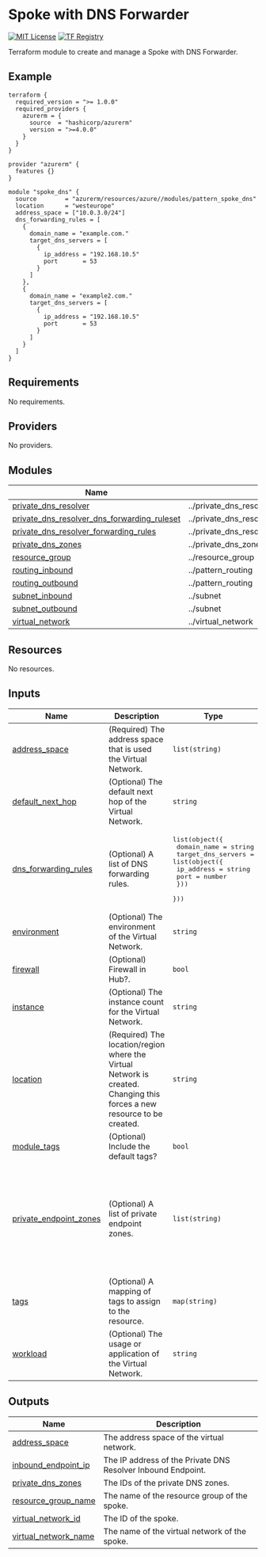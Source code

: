 <!-- BEGIN_TF_DOCS -->
# Spoke with DNS Forwarder
[![MIT License](https://img.shields.io/badge/license-MIT-orange.svg)](LICENSE) [![TF Registry](https://img.shields.io/badge/terraform-registry-blue.svg)](https://registry.terraform.io/modules/azurerm/resources/azure/latest/submodules/pattern_spoke_dns)

Terraform module to create and manage a Spoke with DNS Forwarder.

## Example

```hcl
terraform {
  required_version = ">= 1.0.0"
  required_providers {
    azurerm = {
      source  = "hashicorp/azurerm"
      version = ">=4.0.0"
    }
  }
}

provider "azurerm" {
  features {}
}

module "spoke_dns" {
  source        = "azurerm/resources/azure//modules/pattern_spoke_dns"
  location      = "westeurope"
  address_space = ["10.0.3.0/24"]
  dns_forwarding_rules = [
    {
      domain_name = "example.com."
      target_dns_servers = [
        {
          ip_address = "192.168.10.5"
          port       = 53
        }
      ]
    },
    {
      domain_name = "example2.com."
      target_dns_servers = [
        {
          ip_address = "192.168.10.5"
          port       = 53
        }
      ]
    }
  ]
}
```

## Requirements

No requirements.

## Providers

No providers.

## Modules

| Name | Source | Version |
|------|--------|---------|
| <a name="module_private_dns_resolver"></a> [private\_dns\_resolver](#module\_private\_dns\_resolver) | ../private_dns_resolver | n/a |
| <a name="module_private_dns_resolver_dns_forwarding_ruleset"></a> [private\_dns\_resolver\_dns\_forwarding\_ruleset](#module\_private\_dns\_resolver\_dns\_forwarding\_ruleset) | ../private_dns_resolver_dns_forwarding_ruleset | n/a |
| <a name="module_private_dns_resolver_forwarding_rules"></a> [private\_dns\_resolver\_forwarding\_rules](#module\_private\_dns\_resolver\_forwarding\_rules) | ../private_dns_resolver_forwarding_rule | n/a |
| <a name="module_private_dns_zones"></a> [private\_dns\_zones](#module\_private\_dns\_zones) | ../private_dns_zone | n/a |
| <a name="module_resource_group"></a> [resource\_group](#module\_resource\_group) | ../resource_group | n/a |
| <a name="module_routing_inbound"></a> [routing\_inbound](#module\_routing\_inbound) | ../pattern_routing | n/a |
| <a name="module_routing_outbound"></a> [routing\_outbound](#module\_routing\_outbound) | ../pattern_routing | n/a |
| <a name="module_subnet_inbound"></a> [subnet\_inbound](#module\_subnet\_inbound) | ../subnet | n/a |
| <a name="module_subnet_outbound"></a> [subnet\_outbound](#module\_subnet\_outbound) | ../subnet | n/a |
| <a name="module_virtual_network"></a> [virtual\_network](#module\_virtual\_network) | ../virtual_network | n/a |

## Resources

No resources.

## Inputs

| Name | Description | Type | Default | Required |
|------|-------------|------|---------|:--------:|
| <a name="input_address_space"></a> [address\_space](#input\_address\_space) | (Required) The address space that is used the Virtual Network. | `list(string)` | n/a | yes |
| <a name="input_default_next_hop"></a> [default\_next\_hop](#input\_default\_next\_hop) | (Optional) The default next hop of the Virtual Network. | `string` | `""` | no |
| <a name="input_dns_forwarding_rules"></a> [dns\_forwarding\_rules](#input\_dns\_forwarding\_rules) | (Optional) A list of DNS forwarding rules. | <pre>list(object({<br>    domain_name = string<br>    target_dns_servers = list(object({<br>      ip_address = string<br>      port       = number<br>    }))<br>  }))</pre> | `[]` | no |
| <a name="input_environment"></a> [environment](#input\_environment) | (Optional) The environment of the Virtual Network. | `string` | `"prd"` | no |
| <a name="input_firewall"></a> [firewall](#input\_firewall) | (Optional) Firewall in Hub?. | `bool` | `false` | no |
| <a name="input_instance"></a> [instance](#input\_instance) | (Optional) The instance count for the Virtual Network. | `string` | `"001"` | no |
| <a name="input_location"></a> [location](#input\_location) | (Required) The location/region where the Virtual Network is created. Changing this forces a new resource to be created. | `string` | n/a | yes |
| <a name="input_module_tags"></a> [module\_tags](#input\_module\_tags) | (Optional) Include the default tags? | `bool` | `true` | no |
| <a name="input_private_endpoint_zones"></a> [private\_endpoint\_zones](#input\_private\_endpoint\_zones) | (Optional) A list of private endpoint zones. | `list(string)` | <pre>[<br>  "privatelink.blob.core.windows.net",<br>  "privatelink.agentsvc.azure-automation.net",<br>  "privatelink.monitor.azure.com",<br>  "privatelink.ods.opinsights.azure.com",<br>  "privatelink.oms.opinsights.azure.com",<br>  "privatelink.vaultcore.azure.net"<br>]</pre> | no |
| <a name="input_tags"></a> [tags](#input\_tags) | (Optional) A mapping of tags to assign to the resource. | `map(string)` | `null` | no |
| <a name="input_workload"></a> [workload](#input\_workload) | (Optional) The usage or application of the Virtual Network. | `string` | `"dns"` | no |

## Outputs

| Name | Description |
|------|-------------|
| <a name="output_address_space"></a> [address\_space](#output\_address\_space) | The address space of the virtual network. |
| <a name="output_inbound_endpoint_ip"></a> [inbound\_endpoint\_ip](#output\_inbound\_endpoint\_ip) | The IP address of the Private DNS Resolver Inbound Endpoint. |
| <a name="output_private_dns_zones"></a> [private\_dns\_zones](#output\_private\_dns\_zones) | The IDs of the private DNS zones. |
| <a name="output_resource_group_name"></a> [resource\_group\_name](#output\_resource\_group\_name) | The name of the resource group of the spoke. |
| <a name="output_virtual_network_id"></a> [virtual\_network\_id](#output\_virtual\_network\_id) | The ID of the spoke. |
| <a name="output_virtual_network_name"></a> [virtual\_network\_name](#output\_virtual\_network\_name) | The name of the virtual network of the spoke. |
<!-- END_TF_DOCS -->